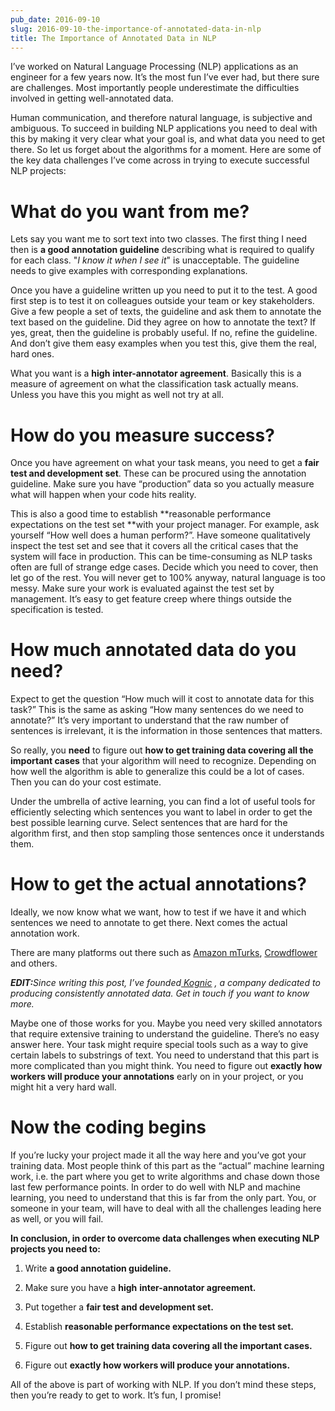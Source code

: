 ```yaml
---
pub_date: 2016-09-10
slug: 2016-09-10-the-importance-of-annotated-data-in-nlp
title: The Importance of Annotated Data in NLP
---
```

I’ve worked on Natural Language Processing (NLP) applications as an engineer for a few years now. It’s the most fun I’ve ever had, but there sure are challenges. Most importantly people underestimate the difficulties involved in getting well-annotated data.

Human communication, and therefore natural language, is subjective and ambiguous. To succeed in building NLP applications you need to deal with this by making it very clear what your goal is, and what data you need to get there. So let us forget about the algorithms for a moment. Here are some of the key data challenges I’ve come across in trying to execute successful NLP projects:
# What do you want from me?

Lets say you want me to sort text into two classes. The first thing I need then is **a good annotation guideline** describing what is required to qualify for each class. "_I know it when I see it_" is unacceptable. The guideline needs to give examples with corresponding explanations.

Once you have a guideline written up you need to put it to the test. A good first step is to test it on colleagues outside your team or key stakeholders. Give a few people a set of texts, the guideline and ask them to annotate the text based on the guideline. Did they agree on how to annotate the text? If yes, great, then the guideline is probably useful. If no, refine the guideline. And don’t give them easy examples when you test this, give them the real, hard ones.

What you want is a **high**  **inter-annotator agreement**. Basically this is a measure of agreement on what the classification task actually means. Unless you have this you might as well not try at all.
# How do you measure success?

Once you have agreement on what your task means, you need to get a  **fair test and development set**. These can be procured using the annotation guideline. Make sure you have “production” data so you actually measure what will happen when your code hits reality.

This is also a good time to establish **reasonable performance expectations on the test set  **with your project manager. For example, ask yourself “How well does a human perform?”. Have someone qualitatively inspect the test set and see that it covers all the critical cases that the system will face in production. This can be time-consuming as NLP tasks often are full of strange edge cases. Decide which you need to cover, then let go of the rest. You will never get to 100% anyway, natural language is too messy. Make sure your work is evaluated against the test set by management. It’s easy to get feature creep where things outside the specification is tested.
# How much annotated data do you need?

Expect to get the question “How much will it cost to annotate data for this task?” This is the same as asking “How many sentences do we need to annotate?” It’s very important to understand that the raw number of sentences is irrelevant, it is the information in those sentences that matters.

So really, you **need** to figure out **how to get training data covering all the important cases**  that your algorithm will need to recognize. Depending on how well the algorithm is able to generalize this could be a lot of cases. Then you can do your cost estimate.

Under the umbrella of active learning, you can find a lot of useful tools for efficiently selecting which sentences you want to label in order to get the best possible learning curve. Select sentences that are hard for the algorithm first, and then stop sampling those sentences once it understands them.
# How to get the actual annotations?

Ideally, we now know what we want, how to test if we have it and which sentences we need to annotate to get there. Next comes the actual annotation work.

There are many platforms out there such as [Amazon mTurks](https://www.mturk.com/mturk/welcome), [Crowdflower](http://crowdflower.com/) and others.

**_EDIT:_**_Since writing this post, I’ve founded_[ _Kognic_](https://www.kognic.com/) _, a company dedicated to
producing consistently annotated data. Get in touch if you want to know more._

Maybe one of those works for you. Maybe you need very skilled annotators that require extensive training to understand the guideline. There’s no easy answer here. Your task might require special tools such as a way to give certain labels to substrings of text. You need to understand that this part is more complicated than you might think. You need to figure out **exactly how workers will produce your annotations**  early on in your project, or you might hit a very hard wall.
# Now the coding begins

If you’re lucky your project made it all the way here and you’ve got your training data. Most people think of this part as the “actual” machine learning work, i.e. the part where you get to write algorithms and chase down those last few performance points. In order to do well with NLP and machine learning, you need to understand that this is far from the only part. You, or someone in your team, will have to deal with all the challenges leading here as well, or you will
fail.

**In conclusion, in order to overcome data challenges when executing NLP projects you need to:**

1. Write **a good annotation guideline.**

2. Make sure you have a **high**  **inter-annotator agreement.**

3. Put together a **fair test and development set.**

4. Establish **reasonable performance expectations on the test set.**

5. Figure out **how to get training data covering all the important cases.**

6. Figure out **exactly how workers will produce your annotations.**

All of the above is part of working with NLP. If you don’t mind these steps, then you’re ready to get to work. It’s fun, I promise!